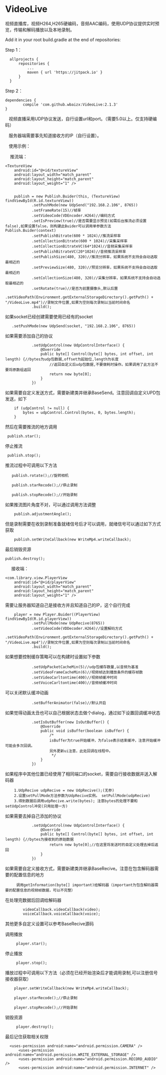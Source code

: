 # VideoLive
视频直播库，视频H264,H265硬编码，音频AAC编码，使用UDP协议提供实时预览，传输和解码播放以及本地录制。

Add it in your root build.gradle at the end of repositories:

Step 1：

	  allprojects {
		  repositories {
			  ...
			  maven { url 'https://jitpack.io' }
		  }
	  }

Step 2：

	dependencies {
	        compile 'com.github.wbaizx:VideoLive:2.1.3'
	}


    视频直播采用UDP协议发送，自行设置url和port。（需要5.0以上。仅支持硬编码）

    服务器端需要事先知道接收方的IP（自行设置）。
    
    
    使用示例：
    
     推流端：
 
    <TextureView
        android:id="@+id/textureView"
        android:layout_width="match_parent"
        android:layout_height="match_parent"
        android:layout_weight="1" />
        
        
        publish = new Publish.Buider(this, (TextureView) findViewById(R.id.textureView))
                .setPushMode(new UdpSend("192.168.2.106", 8765))
                .setFrameRate(15)//帧率
                .setVideoCode(VDEncoder.H264)//编码方式
                .setIsPreview(true)//是否需要显示预览(如需后台推流必须设置false),如果设置false，则构建此Buider可以调用单参数方法Publish.Buider(context)
                .setPublishBitrate(600 * 1024)//推流采样率
                .setCollectionBitrate(600 * 1024)//采集采样率
                .setCollectionBitrateVC(64*1024)//音频采集采样率
                .setPublishBitrateVC(20*1024)//音频推流采样率
                .setPublishSize(480, 320)//推流分辨率，如果系统不支持会自动选取最相近的
                .setPreviewSize(480, 320)//预览分辨率，如果系统不支持会自动选取最相近的
                .setCollectionSize(480, 320)//采集分辨率，如果系统不支持会自动选取最相近的
                .setRotate(true)//是否为前置摄像头,默认后置
                .setVideoPath(Environment.getExternalStorageDirectory().getPath() + "/VideoLive.mp4")//录制文件位置,如果为空则每次录制以当前时间命名
                .build();


  如果socket已经创建需要使用已经有的socket
       
       .setPushMode(new UdpSend(socket, "192.168.2.106", 8765))
  
  如果需要添加自己的协议
       
                .setUdpControl(new UdpControlInterface() {
                    @Override
                    public byte[] Control(byte[] bytes, int offset, int length) {//bytes为udp包数据,offset为起始位,length为长度
                        //返回自定义后udp包数据,不要做耗时操作。如果调用了此方法不要将原数组返回
                        return new byte[0];
                    }
                })

  如果需要自定义发送方式，需要新建类并继承BaseSend。注意回调自定义UPD包发送，如下
        
        if (udpControl != null) {
            bytes = udpControl.Control(bytes, 0, bytes.length);
        }

  然后在需要推流的地方调用
         
	 publish.star();
         
  停止推流
         
	 publish.stop();

  推流过程中可调用以下方法
       
       publish.rotate();//旋转相机
       
       publish.starRecode();//停止录制
       
       publish.stopRecode();//开始录制

  如果推流图片角度不对，可以通过调用方法调整

        publish.adjustmentAngle();

  但是录制需要在收到录制准备就绪信号后才可以调用，就绪信号可以通过如下方式获取

        publish.setWriteCallback(new WriteMp4.writeCallback);

   最后销毁资源
        
	publish.destroy();




      接收端：
      
    <com.library.view.PlayerView
        android:id="@+id/playerView"
        android:layout_width="match_parent"
        android:layout_height="match_parent"
        android:layout_weight="1" />
        
   需要让服务器知道自己是接收方并且知道自己的IP，这个自行完成
          
        player = new Player.Buider((PlayerView) findViewById(R.id.playerView))
                .setPullMode(new UdpRecive(8765))
                .setVideoCode(VDDecoder.H264)//设置解码方式
                .setVideoPath(Environment.getExternalStorageDirectory().getPath() + "/VideoLive.mp4")//录制文件位置,如果为空则每次录制以当前时间命名
                .build();

   如果想要控制缓存策略可以在构建时设置如下参数

                .setUdpPacketCacheMin(5)//udp包缓存数量,以音频为基准
                .setVideoFrameCacheMin(6)//视频帧达到播放条件的缓存帧数
                .setVideoCarltontime(400)//视频帧缓冲时间
                .setVoiceCarltontime(400)//音频帧缓冲时间

   可以关闭默认缓冲动画

                .setBufferAnimator(false)//默认开启

   如果觉得动画太丑也可以自己根据状态去做个dialog，通过如下设置回调缓冲状态

                .setIsOutBuffer(new IsOutBuffer() {
                    @Override
                    public void isBuffer(boolean isBuffer) {
                        /*
                        isBuffer为true开始缓冲，为false表示结束缓冲，注意开始缓冲可能会多次回调。
                        另外更新ui注意，此处回调在线程中。
                         */
                    }
                })

   如果程序中其他位置已经使用了相同端口的socket，需要自行接收数据并送入解码器
       
        1.UdpRecive udpRecive = new UdpRecive();(无参)
        2.设置setPullMode方法参数为UdpRecive实例。 setPullMode(udpRecive)
        3.得到数据后调用udpRecive.write(bytes); 注意bytes的处理不要和setUdpControl冲突(只用处理一方)

   如果需要去掉自己添加的协议
                
                .setUdpControl(new UdpControlInterface() {
                    @Override
                    public byte[] Control(byte[] bytes, int offset, int length) {//bytes为接收到的原始数据
                        return new byte[0];//在这里将发送时的自定义处理去掉后返回
                    }
                })

   如果需要自定义接收方式，需要新建类并继承BaseRecive。注意在包含解码器需要的配置信息的地方
	 
         调用getInformation(byte[] important)给解码器（important为包含解码器需要的配置信息的视频帧数据，可以不完整）

   在处理完数据后回调给解码器

            videoCallback.videoCallback(video);
            voiceCallback.voiceCallback(voice);

   其他更多自定义设置可以参考BaseRecive源码

   调用播放
   
         player.star();
	   
   停止播放
   
         player.stop();
  
   播放过程中可调用以下方法（必须在已经开始渲染后才能调用录制,可以注册信号接收器获取）

        player.setWriteCallback(new WriteMp4.writeCallback);
   
        player.starRecode();//停止录制
	
        player.stopRecode();//开始录制
  
   销毁资源
           
         player.destroy();

  最后记住获取相关权限

	  <uses-permission android:name="android.permission.CAMERA" />
          <uses-permission android:name="android.permission.WRITE_EXTERNAL_STORAGE" />
          <uses-permission android:name="android.permission.RECORD_AUDIO" />
          <uses-permission android:name="android.permission.INTERNET" />

	      
   

    
